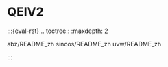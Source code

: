 # QEIV2

:::{eval-rst}
.. toctree::
   :maxdepth: 2

   abz/README_zh
   sincos/README_zh
   uvw/README_zh

:::
